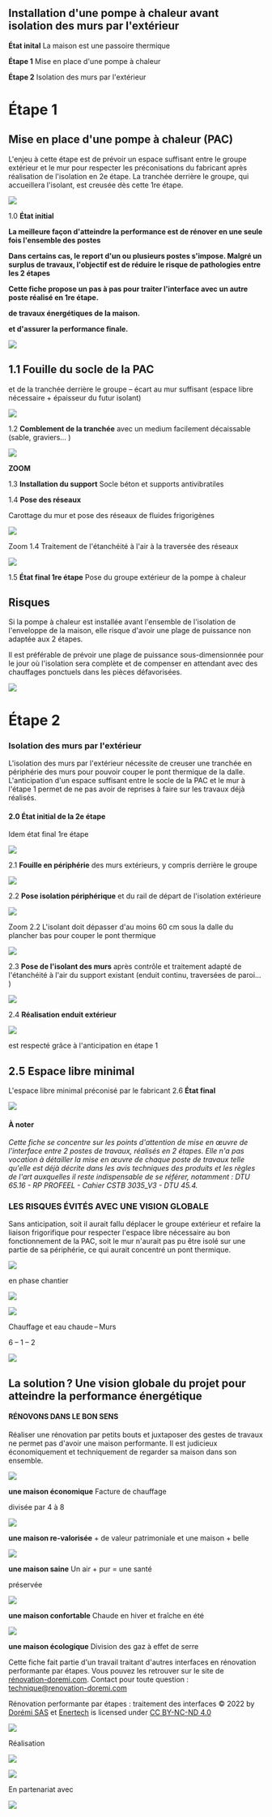 ## Installation d'une pompe à chaleur avant isolation des murs par l'extérieur

**État inital** La maison est une passoire thermique

**Étape 1** Mise en place d'une pompe à chaleur

**Étape 2** Isolation des murs par l'extérieur

# **Étape 1**

## **Mise en place d'une pompe à chaleur (PAC)**

L'enjeu à cette étape est de prévoir un espace suffisant entre le groupe extérieur et le mur pour respecter les préconisations du fabricant après réalisation de l'isolation en 2e étape. La tranchée derrière le groupe, qui accueillera l'isolant, est creusée dès cette 1re étape.

![](<images/Interface PAC - ITE/_page_0_Picture_7.jpeg>)

1.0 **État initial**

**La meilleure façon d'atteindre la performance est de rénover en une seule fois l'ensemble des postes** 

**Dans certains cas, le report d'un ou plusieurs postes s'impose. Malgré un surplus de travaux, l'objectif est de réduire le risque de pathologies entre les 2 étapes** 

**Cette fiche propose un pas à pas pour traiter l'interface avec un autre poste réalisé en 1re étape.**

**de travaux énergétiques de la maison.**

**et d'assurer la performance finale.**

![](<images/Interface PAC - ITE/_page_0_Figure_9.jpeg>)

## 1.1 **Fouille du socle de la PAC**

et de la tranchée derrière le groupe – écart au mur suffisant (espace libre nécessaire + épaisseur du futur isolant)

![](<images/Interface PAC - ITE/_page_0_Picture_12.jpeg>)

1.2 **Comblement de la tranchée**  avec un medium facilement décaissable (sable, graviers… )

![](<images/Interface PAC - ITE/_page_1_Picture_0.jpeg>)

**ZOOM**

1.3 **Installation du support**  Socle béton et supports antivibratiles

1.4 **Pose des réseaux**

Carottage du mur et pose des réseaux de fluides frigorigènes

![](<images/Interface PAC - ITE/_page_1_Figure_5.jpeg>)

Zoom 1.4 Traitement de l'étanchéité à l'air à la traversée des réseaux

![](<images/Interface PAC - ITE/_page_1_Picture_7.jpeg>)

1.5 **État final 1re étape** Pose du groupe extérieur de la pompe à chaleur

## **Risques**

Si la pompe à chaleur est installée avant l'ensemble de l'isolation de l'enveloppe de la maison, elle risque d'avoir une plage de puissance non adaptée aux 2 étapes.

Il est préférable de prévoir une plage de puissance sous-dimensionnée pour le jour où l'isolation sera complète et de compenser en attendant avec des chauffages ponctuels dans les pièces défavorisées.

![](<images/Interface PAC - ITE/_page_1_Picture_12.jpeg>)

# **Étape 2**

### **Isolation des murs par l'extérieur**

L'isolation des murs par l'extérieur nécessite de creuser une tranchée en périphérie des murs pour pouvoir couper le pont thermique de la dalle. L'anticipation d'un espace suffisant entre le socle de la PAC et le mur à l'étape 1 permet de ne pas avoir de reprises à faire sur les travaux déjà réalisés.

#### 2.0 **État initial de la 2e étape**

Idem état final 1re étape

![](<images/Interface PAC - ITE/_page_1_Picture_20.jpeg>)

2.1 **Fouille en périphérie** des murs extérieurs, y compris derrière le groupe

![](<images/Interface PAC - ITE/_page_2_Picture_0.jpeg>)

2.2 **Pose isolation périphérique** et du rail de départ de l'isolation extérieure

![](<images/Interface PAC - ITE/_page_2_Figure_2.jpeg>)

Zoom 2.2 L'isolant doit dépasser d'au moins 60 cm sous la dalle du plancher bas pour couper le pont thermique

![](<images/Interface PAC - ITE/_page_2_Picture_4.jpeg>)

2.3 **Pose de l'isolant des murs** après contrôle et traitement adapté de l'étanchéité à l'air du support existant (enduit continu, traversées de paroi… )

![](<images/Interface PAC - ITE/_page_2_Picture_6.jpeg>)

2.4 **Réalisation enduit extérieur** 

![](<images/Interface PAC - ITE/_page_2_Picture_8.jpeg>)

est respecté grâce à l'anticipation en étape 1

## 2.5 **Espace libre minimal**

L'espace libre minimal préconisé par le fabricant 2.6 **État final** 

![](<images/Interface PAC - ITE/_page_2_Picture_11.jpeg>)

#### **À noter**

*Cette fiche se concentre sur les points d'attention de mise en œuvre de l'interface entre 2 postes de travaux, réalisés en 2 étapes. Elle n'a pas vocation à détailler la mise en œuvre de chaque poste de travaux telle qu'elle est déjà décrite dans les avis techniques des produits et les règles de l'art auxquelles il reste indispensable de se référer, notamment : DTU 65.16 - RP PROFEEL - Cahier CSTB 3035_V3 - DTU 45.4.*

### LES RISQUES ÉVITÉS AVEC UNE VISION GLOBALE

Sans anticipation, soit il aurait fallu déplacer le groupe extérieur et refaire la liaison frigorifique pour respecter l'espace libre nécessaire au bon fonctionnement de la PAC, soit le mur n'aurait pas pu être isolé sur une partie de sa périphérie, ce qui aurait concentré un pont thermique.

![](<images/Interface PAC - ITE/_page_2_Picture_17.jpeg>)

en phase chantier

![](<images/Interface PAC - ITE/_page_2_Picture_18.jpeg>)

![](<images/Interface PAC - ITE/_page_2_Picture_19.jpeg>)

Chauffage et eau chaude – Murs

6 – 1 – 2

![](<images/Interface PAC - ITE/_page_2_Picture_23.jpeg>)

## La solution ? Une vision globale du projet pour atteindre la performance énergétique

#### RÉNOVONS DANS LE BON SENS

Réaliser une rénovation par petits bouts et juxtaposer des gestes de travaux ne permet pas d'avoir une maison performante. Il est judicieux économiquement et techniquement de regarder sa maison dans son ensemble.

![](<images/Interface PAC - ITE/_page_3_Picture_3.jpeg>)

**une maison économique** Facture de chauffage

divisée par 4 à 8

![](<images/Interface PAC - ITE/_page_3_Picture_5.jpeg>)

**une maison re-valorisée** + de valeur patrimoniale et une maison + belle

![](<images/Interface PAC - ITE/_page_3_Picture_7.jpeg>)

**une maison saine** Un air + pur = une santé

préservée

![](<images/Interface PAC - ITE/_page_3_Picture_9.jpeg>)

**une maison confortable** Chaude en hiver et fraîche en été

![](<images/Interface PAC - ITE/_page_3_Picture_11.jpeg>)

**une maison écologique** Division des gaz à effet de serre

Cette fiche fait partie d'un travail traitant d'autres interfaces en rénovation performante par étapes. Vous pouvez les retrouver sur le site de [rénovation-doremi.com](https://www.renovation-doremi.com/fr/). Contact pour toute question : [technique@renovation-doremi.com](mailto:technique%40renovation-doremi.com?subject=)

Rénovation performante par étapes : traitement des interfaces © 2022 by [Dorémi SAS](https://www.renovation-doremi.com/fr/) et [Enertech](https://www.enertech.fr/) is licensed under [CC BY-NC-ND 4.0](https://creativecommons.org/licenses/by-nc-nd/4.0/?ref=chooser-v1)

![](<images/Interface PAC - ITE/_page_3_Picture_15.jpeg>)

Réalisation

![](<images/Interface PAC - ITE/_page_3_Picture_17.jpeg>)

![](<images/Interface PAC - ITE/_page_3_Picture_18.jpeg>)

En partenariat avec

![](<images/Interface PAC - ITE/_page_3_Picture_20.jpeg>)